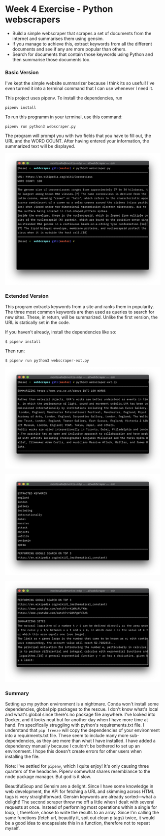 # Week 4 Exercise - Python webscrapers

- Build a simple webscraper that scrapes a set of documents from the internet and summarises them using gensim.
- If you manage to achieve this, extract keywords from all the different documents and see if any are more popular than others.
- Search for documents that contain those keywords using Python and then summarise those documents too.

### Basic Version

I've kept the simple website summarizer because I think its so useful! I've even turned it into a terminal command that I can use whenever I need it. 

This project uses pipenv. To install the dependencies, run 

```
pipenv install
```

To run this programm in your terminal, use this command:

```
pipenv run python3 webscraper.py
```

The program will prompt you with two fields that you have to fill out, the URL and the WORD COUNT. After having entered your information, the summarized text will be displayed.

![Screenshot](./screenshot1.jpg)

### Extended Version

This program extracts keywords from a site and ranks them in popularity. The three most common keywords are then used as queries to search for new sites. These, in return, will be summarized. Unlike the first version, the URL is statically set in the code.

If you haven't already, install the dependencies like so:

```
$ pipenv install
```

Then run:

```
$ pipenv run python3 webscraper-ext.py
```

![Screenshot](./screenshot2.jpg)

![Screenshot](./screenshot3.jpg)

![Screenshot](./screenshot4.jpg)

### Summary

Setting up my python environment is a nightmare. Conda won't install some dependencies, global pip packages to the rescue. I don't know what's local and what's global since there's no package file anywhere. I've looked into Docker, and it looks neat but for another day when I have more time at hand. I'm specifically struggling with python's requirements.txt file. I understand that `pip freeze` will copy the dependencies of your environment into a requirments.txt file. These seem to include many more sub-dependencies, as they are more than what I have installed. I have added a dependency manually because I couldn't be bothered to set up an environment. I hope this doesn't create errors for other users when installing the file.

Note: I've settled for `pipenv`, which I quite enjoy! It's only causing three quarters of the headache. Pipenv somewhat shares resemblance to the node package manager. But god is it slow. 

BeautifulSoup and Gensim are a delight. Since I have some knowledge in web development, the API for fetching a URL and skimming across HTML tags is very straightforward. Gensim keywords are already sorted—what a delight! The second scraper threw me off a little when I dealt with several requests at once. Instead of performing most operations within a single for loop, I, therefore, chose to write the results to an array. Since I'm calling the same functions (fetch url, beautify it, spit out clean p tags) twice, it would be a good idea to encapsulate this in a function, therefore not to repeat myself.
